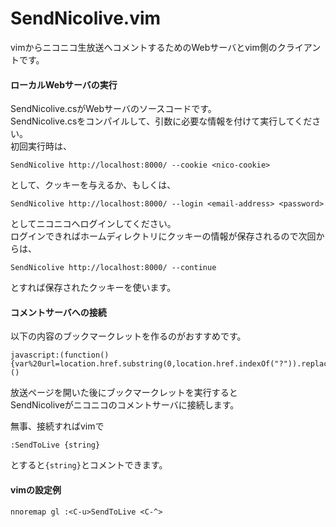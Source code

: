 SendNicolive.vim
================

vimからニコニコ生放送へコメントするためのWebサーバとvim側のクライアントです。

#### ローカルWebサーバの実行

SendNicolive.csがWebサーバのソースコードです。  
SendNicolive.csをコンパイルして、引数に必要な情報を付けて実行してください。  
初回実行時は、  

```
SendNicolive http://localhost:8000/ --cookie <nico-cookie>
```

として、クッキーを与えるか、もしくは、

```
SendNicolive http://localhost:8000/ --login <email-address> <password>
```

としてニコニコへログインしてください。  
ログインできればホームディレクトリにクッキーの情報が保存されるので次回からは、

```
SendNicolive http://localhost:8000/ --continue
```

とすれば保存されたクッキーを使います。

#### コメントサーバへの接続

以下の内容のブックマークレットを作るのがおすすめです。

```
javascript:(function(){var%20url=location.href.substring(0,location.href.indexOf("?")).replace("live.nicovideo.jp/watch/","localhost:8000/connect?");var%20xhr=new%20XMLHttpRequest();xhr.open('GET',url,true);xhr.send();})()
```

放送ページを開いた後にブックマークレットを実行すると  
SendNicoliveがニコニコのコメントサーバに接続します。  

無事、接続すればvimで  

```
:SendToLive {string}  
```

とすると`{string}`とコメントできます。

#### vimの設定例

```
nnoremap gl :<C-u>SendToLive <C-^>
```



